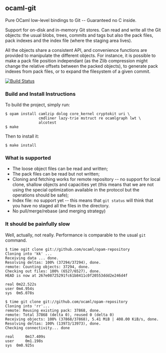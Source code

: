 ## ocaml-git

Pure OCaml low-level bindings to Git -- Guaranteed no C inside.

Support for on-disk and in-memory Git stores. Can read and write all
the Git objects: the usual blobs, trees, commits and tags but also the
pack files, pack indexes and the index file (where the staging area
lives).

All the objects share a consistent API, and convenience functions are
provided to manipulate the different objects. For instance, it is
possible to make a pack file position independant (as the Zlib
compression might change the relative offsets between the packed
objects), to generate pack indexes from pack files, or to expand
the filesystem of a given commit.

[![Build Status](https://travis-ci.org/samoht/ocaml-git.png?branch=master)](https://travis-ci.org/samoht/ocaml-git)

### Build and Install Instructions

To build the project, simply run:
```
$ opam install camlzip dolog core_kernel cryptokit uri \
               cmdliner lazy-trie mstruct re ocamlgraph lwt \
               alcotest
$ make
```

Then to install it:
```
$ make install
```

### What is supported

* The loose object files can be read and written;
* The pack files can be read but not written;
* Cloning and fetching works for remote repository --
  no support for local clone, shallow objects and
  capacities yet (this means that we are not using
  the special optimization available in the protocol
  but the operations should be safe);
* Index file: no support yet -- this means that `git status`
   will think that you have no staged all the files in the
   directory.
* No pull/merge/rebase (and merging strategy)

### It should be painfully slow

Well, actually, not really. Performance is comparable to the
usual `git` command.

```
$ time ogit clone git://github.com/ocaml/opam-repository
Cloning into 'kk' ...
Receiving data ... done.
Resolving deltas: 100% (37294/37294), done.
remote: Counting objects: 37294, done.
Checking out files: 100% (6527/6527), done.
HEAD is now at 267e08725291fc61b8411c0f20553ddd2e246d4f

real 0m22.522s
user 0m4.954s
sys  0m5.078s
```

```
$ time git clone git://github.com/ocaml/opam-repository
Cloning into 'rr'...
remote: Reusing existing pack: 37868, done.
remote: Total 37868 (delta 0), reused 0 (delta 0)
Receiving objects: 100% (37868/37868), 5.41 MiB | 408.00 KiB/s, done.
Resolving deltas: 100% (13973/13973), done.
Checking connectivity... done

real	 0m17.409s
user	 0m1.198s
sys	 0m0.925s
```

